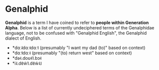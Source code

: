 
# Genalphid

<b>Genalphid</b> is a term I have coined to refer to <b>people within Generation Alpha</b>. Below is a list of currently undeciphered terms of the Genalphidae language, not to be confused with "Genalphid English", the Genalphid dialect of English.

  <ul>
    <li>*dɑː˨dɑː˧dɑː˦ (presumably "I want my dad (to)" based on context)</li>
    <li>*dɑː˦dɑː˧ (presumably "(to) return west" based on context)</li>
    <li>*də˧.doʊ˧˥.bɔ˧</li>
    <li>*i˨.dɐ̃w̃˥.dɐ̃w̃˨˩</li>
  </ul>






